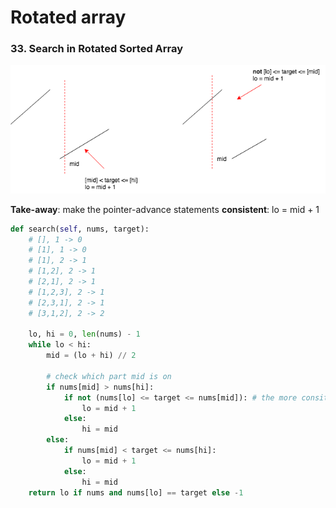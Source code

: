# Rotated array

### 33. Search in Rotated Sorted Array

![two cases: 1. mid on the lower part; 2. on the higher part](../.gitbook/assets/33_search_in_rotated_array.png)

**Take-away**: make the pointer-advance statements **consistent**: lo = mid + 1

```python
def search(self, nums, target):
    # [], 1 -> 0
    # [1], 1 -> 0
    # [1], 2 -> 1
    # [1,2], 2 -> 1
    # [2,1], 2 -> 1
    # [1,2,3], 2 -> 1
    # [2,3,1], 2 -> 1
    # [3,1,2], 2 -> 2 

    lo, hi = 0, len(nums) - 1
    while lo < hi:
        mid = (lo + hi) // 2

        # check which part mid is on
        if nums[mid] > nums[hi]:
            if not (nums[lo] <= target <= nums[mid]): # the more consitent way to do
                lo = mid + 1
            else:
                hi = mid
        else:
            if nums[mid] < target <= nums[hi]:
                lo = mid + 1
            else:
                hi = mid
    return lo if nums and nums[lo] == target else -1
```


